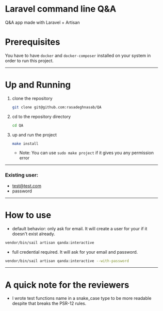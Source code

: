 # Laravel command line Q&A

Q&A app made with Laravel + Artisan

# Prerequisites

You have to have `docker` and `docker-composer` installed on your system in order to run this project.

---
# Up and Running
1. clone the repository
    ```bash
    git clone git@github.com:rasadeghnasab/QA
    ```

2. cd to the repository directory
    ```bash
    cd QA
    ```
    
3. up and run the project
    ```bash
    make install
    ```
    - Note: You can use `sudo make project` if it gives you any permission error
---
### Existing user:

- test@test.com
- password

---
# How to use

- default behavior: only ask for email. It will create a user for your if it doesn't exist already.

```bash
vendor/bin/sail artisan qanda:interactive
```

- full credential required. It will ask for your email and password.
```bash
vendor/bin/sail artisan qanda:interactive --with-password
```

---
# A quick note for the reviewers

- I wrote test functions name in a snake_case type to be more readable despite that breaks the PSR-12 rules.
